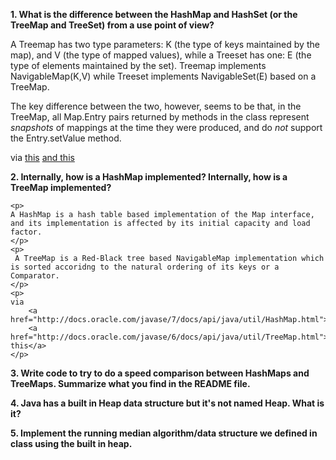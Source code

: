 <!DOCTYPE html>
<html>
<body>	
<p>
<b>1. What is the difference between the HashMap and HashSet (or the TreeMap and TreeSet) from
a use point of view?</b>
	</p>
	<p> 
	A Treemap has two type parameters: K (the type of keys maintained by the map), and V (the type of mapped values), while a 
Treeset has one: E (the type of elements maintained by the set). Treemap implements NavigableMap(K,V) while Treeset implements NavigableSet(E) based on a TreeMap.
	</p>
	<p>
	The key difference between the two, however, seems to be that, in the TreeMap, all Map.Entry pairs returned by methods in the class represent <i>snapshots</i> of mappings at the time they were produced, and do <i>not</i> support the Entry.setValue method.
	</p>
	<p>
	via 
		<a href="http://docs.oracle.com/javase/6/docs/api/java/util/TreeMap.html">this</a>
		<a href="http://docs.oracle.com/javase/7/docs/api/java/util/TreeSet.html">and this</a>
	</p>
		
<b>2. Internally, how is a HashMap implemented? Internally, how is a TreeMap implemented?</b>

	<p>
	A HashMap is a hash table based implementation of the Map interface, and its implementation is affected by its initial capacity and load factor.
	</p>
	<p>	
	 A TreeMap is a Red-Black tree based NavigableMap implementation which is sorted accoridng to the natural ordering of its keys or a Comparator. 
	</p>
	<p>
	via 
		<a href="http://docs.oracle.com/javase/7/docs/api/java/util/HashMap.html">this</a>
		<a href="http://docs.oracle.com/javase/6/docs/api/java/util/TreeMap.html">and this</a>
	</p>

<b>3. Write code to try to do a speed comparison between HashMaps and TreeMaps. Summarize what you find in the README file.</b>


<b>4. Java has a built in Heap data structure but it's not named Heap. What is it?</b>

<b>5. Implement the running median algorithm/data structure we defined in class using the built in heap.</b>

</body>
</html>

